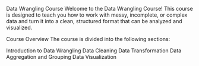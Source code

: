 Data Wrangling Course
Welcome to the Data Wrangling Course! This course is designed to teach you how to work with messy, incomplete, or complex data and turn it into a clean, structured format that can be analyzed and visualized.

Course Overview
The course is divided into the following sections:

Introduction to Data Wrangling
Data Cleaning
Data Transformation
Data Aggregation and Grouping
Data Visualization
